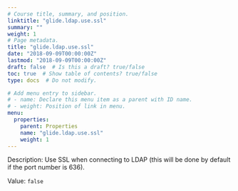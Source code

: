 ```yaml
---
# Course title, summary, and position.
linktitle: "glide.ldap.use.ssl"
summary: ""
weight: 1
# Page metadata.
title: "glide.ldap.use.ssl"
date: "2018-09-09T00:00:00Z"
lastmod: "2018-09-09T00:00:00Z"
draft: false  # Is this a draft? true/false
toc: true  # Show table of contents? true/false
type: docs  # Do not modify.

# Add menu entry to sidebar.
# - name: Declare this menu item as a parent with ID name.
# - weight: Position of link in menu.
menu:
  properties:
    parent: Properties
    name: "glide.ldap.use.ssl"
    weight: 1
---
```


Description: Use SSL when connecting to LDAP (this will be done by default if the port number is 636).



Value: `false`